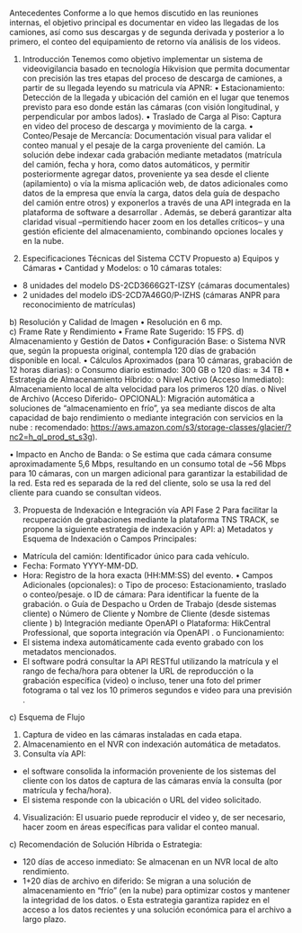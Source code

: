 Antecedentes
Conforme a lo que hemos discutido en las reuniones internas, el objetivo principal es documentar en video las llegadas de los camiones, así como sus descargas y de segunda derivada y posterior a lo primero, el conteo del equipamiento de retorno vía análisis de los videos. 
1. Introducción
Tenemos como objetivo implementar un sistema de videovigilancia basado en tecnología Hikvision que permita documentar con precisión las tres etapas del proceso de descarga de camiones, a partir de su llegada leyendo su matricula vía APNR: 
•	Estacionamiento: Detección de la  llegada y ubicación del camión en el lugar que tenemos previsto para eso donde están las cámaras (con visión longitudinal, y perpendicular por ambos lados). 
•	Traslado de Carga al Piso: Captura en video del proceso de descarga y movimiento de la carga. 
•	Conteo/Pesaje de Mercancía: Documentación visual para validar el conteo manual y el pesaje de la carga proveniente del camión. 
La solución debe indexar cada grabación mediante metadatos (matrícula del camión, fecha y hora, como datos automáticos, y permitir posteriormente agregar datos, proveniente ya sea desde el cliente (apilamiento) o vía la misma aplicación web, de datos adicionales como datos de la empresa que envía la carga, datos dela guía de despacho del camión entre otros) y exponerlos a través de una API integrada en la plataforma de software a desarrollar . Además, se deberá garantizar alta claridad visual –permitiendo hacer zoom en los detalles críticos– y una gestión eficiente del almacenamiento, combinando opciones locales y en la nube. 
 
2. Especificaciones Técnicas del Sistema CCTV Propuesto
a) Equipos y Cámaras
•	Cantidad y Modelos: 
o	10 cámaras totales: 
 -	8 unidades del modelo DS-2CD3666G2T-IZSY (cámaras documentales) 
- 	2 unidades del modelo iDS-2CD7A46G0/P-IZHS (cámaras ANPR para reconocimiento de matrículas) 

b) Resolución y Calidad de Imagen
•	Resolución en 6 mp.  
c) Frame Rate y Rendimiento
•	Frame Rate Sugerido: 15 FPS. 
d) Almacenamiento y Gestión de Datos
•	Configuración Base: 
o	Sistema NVR que, según la propuesta original, contempla 120 días de grabación disponible en local.
•	Cálculos Aproximados (para 10 cámaras, grabación de 12 horas diarias): 
o	Consumo diario estimado: 300 GB
o	120 días: ≈ 34 TB
•	Estrategia de Almacenamiento Híbrido: 
o	Nivel Activo (Acceso Inmediato): Almacenamiento local de alta velocidad para los primeros 120 días.
o	Nivel de Archivo (Acceso Diferido- OPCIONAL): Migración automática a soluciones de “almacenamiento en frío”, ya sea mediante discos de alta capacidad de bajo rendimiento o mediante integración con servicios en la nube :
recomendado: https://aws.amazon.com/s3/storage-classes/glacier/?nc2=h_ql_prod_st_s3g).

•	Impacto en Ancho de Banda: 
o	Se estima que cada cámara consume aproximadamente 5,6 Mbps, resultando en un consumo total de ~56 Mbps para 10 cámaras, con un margen adicional para garantizar la estabilidad de la red. Esta red es separada de la red del cliente, solo se usa la red del cliente para cuando se consultan videos.
 
3. Propuesta de Indexación e Integración vía API Fase 2
Para facilitar la recuperación de grabaciones mediante la plataforma TNS TRACK, se propone la siguiente estrategia de indexación y API:
a)	Metadatos y Esquema de Indexación
o	Campos Principales: 
- Matrícula del camión: Identificador único para cada vehículo. 
- Fecha: Formato YYYY-MM-DD. 
- Hora: Registro de la hora exacta (HH:MM:SS) del evento. 
•	Campos Adicionales (opcionales): 
o	Tipo de proceso: Estacionamiento, traslado o conteo/pesaje.
o	ID de cámara: Para identificar la fuente de la grabación.
o	Guía de Despacho u Orden de Trabajo (desde sistemas cliente)
o	Número de Cliente y Nombre de Cliente (desde sistemas cliente )
b)	Integración mediante OpenAPI
o	Plataforma: HikCentral Professional, que soporta integración vía OpenAPI .
o	Funcionamiento: 
- El sistema indexa automáticamente cada evento grabado con los metadatos mencionados. 
- El software podrá consultar la API RESTful utilizando la matrícula y el rango de fecha/hora para obtener la URL de reproducción o la grabación específica (video) o incluso, tener una foto del primer fotograma o tal vez los 10 primeros segundos e video para una previsión . 

c)	Esquema de Flujo
1.	Captura de video en las cámaras instaladas en cada etapa.
2.	Almacenamiento en el NVR con indexación automática de metadatos.
3.	Consulta vía API: 
- el software consolida la información proveniente de los sistemas del cliente con los datos de captura de las cámaras envía la consulta (por matrícula y fecha/hora). 
- El sistema responde con la ubicación o URL del video solicitado. 
4.	Visualización: El usuario puede reproducir el video y, de ser necesario, hacer zoom en áreas específicas para validar el conteo manual.
 

c)	Recomendación de Solución Híbrida
o	Estrategia: 
- 120 días de acceso inmediato: Se almacenan en un NVR local de alto rendimiento. 
- 1+20 días de archivo en diferido: Se migran a una solución de almacenamiento en “frío” (en la nube) para optimizar costos y mantener la integridad de los datos. 
o	Esta estrategia garantiza rapidez en el acceso a los datos recientes y una solución económica para el archivo a largo plazo.
